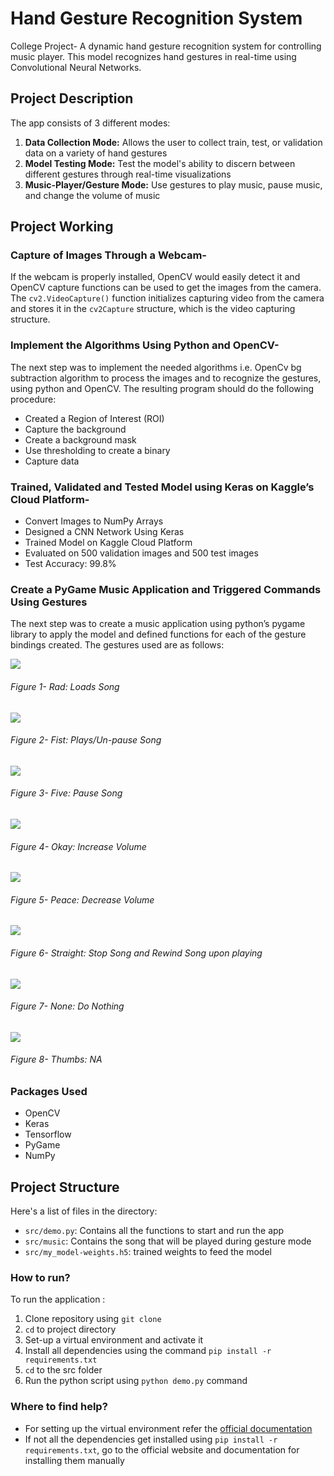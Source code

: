 # Hand Gesture Recognition System
College Project- A dynamic hand gesture recognition system for controlling music player. This model recognizes hand gestures in real-time using Convolutional Neural Networks.

## Project Description

The app consists of 3 different modes:
1. __**Data Collection Mode:**__ Allows the user to collect train, test, or validation data on a variety of hand gestures
2. __**Model Testing Mode:**__ Test the model's ability to discern between different gestures through real-time visualizations
3. __**Music-Player/Gesture Mode:**__ Use gestures to play music, pause music, and change the volume of music

## Project Working

### Capture of Images Through a Webcam-
If the webcam is properly installed, OpenCV would easily detect it and OpenCV capture functions can be used to get the images from the camera. The `cv2.VideoCapture()` function initializes capturing video from the camera and stores it in the `cv2Capture` structure, which is the video capturing structure.

### Implement the Algorithms Using Python and OpenCV-
The next step was to implement the needed algorithms i.e. OpenCv bg subtraction algorithm to process the images and to recognize the gestures, using python and OpenCV. The resulting program should do the following procedure:
* Created a Region of Interest (ROI)
* Capture the background
* Create a background mask
* Use thresholding to create a binary
* Capture data

### Trained, Validated and Tested Model using Keras on Kaggle’s Cloud Platform-
* Convert Images to NumPy Arrays
* Designed a CNN Network Using Keras
* Trained Model on Kaggle Cloud Platform
* Evaluated on 500 validation images and 500 test images
* Test Accuracy: 99.8%

### Create a PyGame Music Application and Triggered Commands Using Gestures
The next step was to create a music application using python’s pygame library to apply the model and defined functions for each of the gesture bindings created. The gestures used are as follows:

![](images_and_gifs/rad.png)
###### Figure 1- Rad: Loads Song

![](images_and_gifs/fist.png)
###### Figure 2- Fist: Plays/Un-pause Song 

![](images_and_gifs/five.png)
###### Figure 3- Five: Pause Song

![](images_and_gifs/okay.png)
###### Figure 4- Okay: Increase Volume

![](images_and_gifs/peace.png)
###### Figure 5- Peace: Decrease Volume

![](images_and_gifs/straight.png)
###### Figure 6- Straight: Stop Song and Rewind Song upon playing

![](images_and_gifs/none.png)
###### Figure 7- None: Do Nothing

![](images_and_gifs/thumbs.png)
###### Figure 8- Thumbs: NA

### Packages Used
- OpenCV 
- Keras
- Tensorflow
- PyGame
- NumPy

## Project Structure
Here's a list of files in the directory:
- `src/demo.py`: Contains all the functions to start and run the app
- `src/music`: Contains the song that will be played during gesture mode
- `src/my_model-weights.h5`: trained weights to feed the model

### How to run?
To run the application :
1. Clone repository using `git clone`
2. `cd` to project directory 
3. Set-up a virtual environment and activate it
4. Install all dependencies using the command `pip install -r requirements.txt`
5. `cd` to the src folder
6. Run the python script using `python demo.py` command

### Where to find help?
* For setting up the virtual environment refer the [official documentation](https://packaging.python.org/guides/installing-using-pip-and-virtual-environments/) 
* If not all the dependencies get installed using  `pip install -r requirements.txt`, go to the official website and documentation for installing them manually




